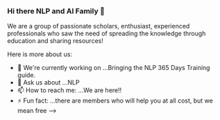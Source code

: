 ### Hi there NLP and AI Family 👋

We are a group of passionate scholars, enthusiast, experienced professionals who saw the need of spreading the knowledge through education and sharing resources!

Here is more about us:

- 🔭 We're currently working on ...Bringing the NLP 365 Days Training guide.
- 💬 Ask us about ...NLP
- 📫 How to reach me: ...We are here!!
- ⚡ Fun fact: ...there are members who will help you at all cost, but we mean free
-->
